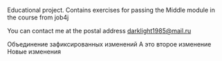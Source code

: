 Educational project. Contains exercises for passing the Middle module in the course from job4j

You can contact me at the postal address darklight1985@mail.ru

Объединение зафиксированных изменений
А это второе изменение
Новые изменения 
